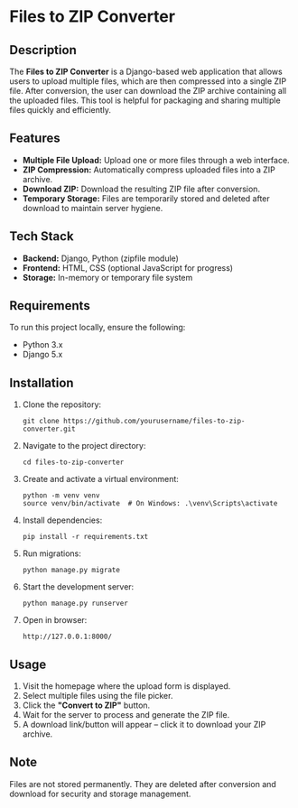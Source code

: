 <!DOCTYPE html>
<html lang="en">
<head>
    <meta charset="UTF-8">
    <meta name="viewport" content="width=device-width, initial-scale=1.0">
</head>
<body>
    <h1>Files to ZIP Converter</h1>
    <h2>Description</h2>
    <p>
        The <strong>Files to ZIP Converter</strong> is a Django-based web application that allows users to upload multiple files, which are then compressed into a single ZIP file. After conversion, the user can download the ZIP archive containing all the uploaded files. This tool is helpful for packaging and sharing multiple files quickly and efficiently.
    </p>
    <h2>Features</h2>
    <ul>
        <li><strong>Multiple File Upload:</strong> Upload one or more files through a web interface.</li>
        <li><strong>ZIP Compression:</strong> Automatically compress uploaded files into a ZIP archive.</li>
        <li><strong>Download ZIP:</strong> Download the resulting ZIP file after conversion.</li>
        <li><strong>Temporary Storage:</strong> Files are temporarily stored and deleted after download to maintain server hygiene.</li>
    </ul>
    <h2>Tech Stack</h2>
    <ul>
        <li><strong>Backend:</strong> Django, Python (zipfile module)</li>
        <li><strong>Frontend:</strong> HTML, CSS (optional JavaScript for progress)</li>
        <li><strong>Storage:</strong> In-memory or temporary file system</li>
    </ul>
    <h2>Requirements</h2>
    <p>To run this project locally, ensure the following:</p>
    <ul>
        <li>Python 3.x</li>
        <li>Django 5.x</li>
    </ul>
    <h2>Installation</h2>
    <ol>
        <li>Clone the repository:
            <pre><code>git clone https://github.com/yourusername/files-to-zip-converter.git</code></pre>
        </li>
        <li>Navigate to the project directory:
            <pre><code>cd files-to-zip-converter</code></pre>
        </li>
        <li>Create and activate a virtual environment:
            <pre><code>python -m venv venv
source venv/bin/activate  # On Windows: .\venv\Scripts\activate</code></pre>
        </li>
        <li>Install dependencies:
            <pre><code>pip install -r requirements.txt</code></pre>
        </li>
        <li>Run migrations:
            <pre><code>python manage.py migrate</code></pre>
        </li>
        <li>Start the development server:
            <pre><code>python manage.py runserver</code></pre>
        </li>
        <li>Open in browser:
            <pre><code>http://127.0.0.1:8000/</code></pre>
        </li>
    </ol>
    <h2>Usage</h2>
    <ol>
        <li>Visit the homepage where the upload form is displayed.</li>
        <li>Select multiple files using the file picker.</li>
        <li>Click the <strong>"Convert to ZIP"</strong> button.</li>
        <li>Wait for the server to process and generate the ZIP file.</li>
        <li>A download link/button will appear – click it to download your ZIP archive.</li>
    </ol>
    <h2>Note</h2>
    <p>
        Files are not stored permanently. They are deleted after conversion and download for security and storage management.
    </p>
</body>
</html>
